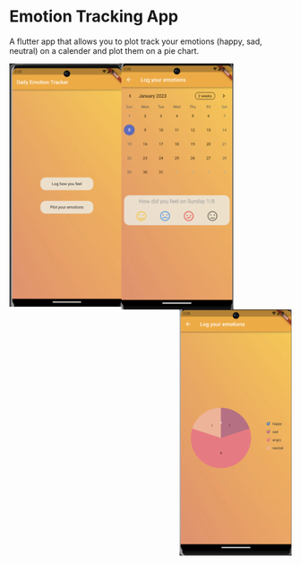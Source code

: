 # Emotion Tracking App
A flutter app that allows you to plot track your emotions (happy, sad, neutral) on a calender and plot them on a pie chart.

<img align="left" src="Homescreen.png" width="200">
<img align="center" src="Calender.png" width="200">
<img align="right" src="Pie.png" width="200">
